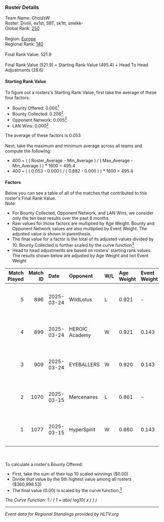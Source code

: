 ### Roster Details<br />
Team Name: GhoulsW<br />
Roster: Diviiii, ex1st, SBT, sk1tt, smekk-<br />
Global Rank: [250](../../standings_global_2025_05_05.md)<br />
<br />
Region: [Europe]( ../../standings_europe_2025_05_05.md)<br />
Regional Rank: [140]( ../../standings_europe_2025_05_05.md)<br />
<br />
Final Rank Value:  521.9<br />
<br />
Final Rank Value (521.9) = Starting Rank Value (495.4) + Head To Head Adjustments (26.6)<br />

#### Starting Rank Value<br />
To figure out a rosters's Starting Rank Value, first take the average of these four factors:<br />
- Bounty Offered: 0.000[<sup>1</sup>](#table2)
- Bounty Collected: 0.206[<sup>2</sup>](#table1)
- Opponent Network: 0.005[<sup>2</sup>](#table1)
- LAN Wins: 0.000[<sup>2</sup>](#table1)

The average of these factors is 0.053<br />
<br />
Next, take the maximum and minimum average across all teams and compute the following:<br />
- 400 + ( ( Roster_Average - Min_Average ) / ( Max_Average - Min_Average ) ) * 1600 = 495.4
- 400 + ( ( 0.053 - 0.000 ) / ( 0.882 - 0.000 ) ) * 1600 = 495.4


#### Factors<br />
Below you can see a table of all of the matches that contributed to this roster's Final Rank Value.<br />
Note:<br />

- For Bounty Collected, Opponent Network, and LAN Wins, we consider only the ten best results over the past 6 months.
- Raw values for those factors are multiplied by Age Weight. Bounty and Opponent Network values are also multiplied by Event Weight. The adjusted value is shown in parenthesis.
- The final value for a factor is the total of its adjusted values divided by 10. Bounty Collected is further scaled by the curve function[<sup>3</sup>](#curveFunction)
- Head to head adjustments are based on rosters' starting rank values. The results shown below are adjusted by Age Weight and not Event Weight
<span id="table1"></span><br />


| Match Played | Match ID | Date       | Opponent       | W/L | Age Weight | Event Weight | Bounty Collected | Opponent Network | LAN Wins  | H2H Adj. | Roster                             |
| -: | -: | :- | :- | :- | :- | :- | :- | :- | :- | -: | :- |
|            5 |      896 | 2025-03-24 | WildLotus      | L   | 0.921      | -            | -                | -                | -         |   -13.23 | Diviiii, ex1st, SBT, sk1tt, smekk- |
|            4 |      899 | 2025-03-24 | HEROIC Academy | W   | 0.921      | 0.143        | 0.004 (0.001)    | 0.150 (0.020)    | 0 (0.000) |    20.85 | Diviiii, ex1st, SBT, sk1tt, smekk- |
|            3 |      909 | 2025-03-24 | EYEBALLERS     | W   | 0.920      | 0.143        | 0.006 (0.001)    | 0.199 (0.026)    | 0 (0.000) |    21.76 | Diviiii, ex1st, SBT, sk1tt, smekk- |
|            2 |     1070 | 2025-03-15 | Mercenaires    | L   | 0.861      | -            | -                | -                | -         |   -12.45 | Diviiii, ex1st, SBT, sk1tt, smekk- |
|            1 |     1077 | 2025-03-15 | HyperSpirit    | W   | 0.860      | 0.143        | 0.000 (0.000)    | 0.000 (0.000)    | 0 (0.000) |     9.64 | Diviiii, ex1st, SBT, sk1tt, smekk- |

<br />
<span id="table2"></span><br />
To calculate a roster's Bounty Offered:<br />

- First, take the sum of their top 10 scaled winnings ($0.00)
- Divide that value by the 5th highest value among all rosters ($360,998.53)
- The final value (0.00) is scaled by the curve function.[<sup>3</sup>](#curveFunction)

<span id="curveFunction"></span>_The Curve Function: 1 / ( 1 + abs( log10( x ) ) )_<br />

---
_Event data for Regional Standings provided by HLTV.org_<br />
